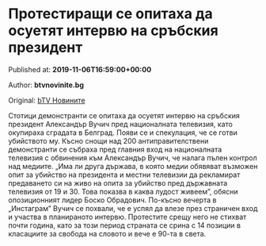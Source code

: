 
# Протестиращи се опитаха да осуетят интервю на сръбския президент

Published at: **2019-11-06T16:59:00+00:00**

Author: **btvnovinite.bg**

Original: [bTV Новините](https://btvnovinite.bg/svetut/protestirashti-se-opitaha-da-osuetjat-intervju-na-srabskija-prezident.html)

Стотици демонстранти се опитаха да осуетят интервю на сръбския президент Александър Вучич пред националната телевизия, като окупираха сградата в Белград.
Появи се и спекулация, че се готви убийството му.
Късно снощи над 200 антиправителствени демонстранти се събраха пред главния вход на националната телевизия с обвинения към Александър Вучич, че налага пълен контрол над медиите.
„Има ли друга държава, в която медии обявяват възможен опит за убийство на президента и местни телевизии да рекламират предаването си на живо на опита за убийство пред държавната телевизия от 19 и 30. Това показва в каква лудост живеем”, обясни опозиционният лидер Боско Обрадович.
По-късно вечерта в „Инстаграм” Вучич се похвали, че е успял да влезе през страничен вход и участва в планираното интервю.
Протестите срещу него не стихват почти година, като за този период страната се срина с 14 позиции в класациите за свобода на словото и вече е 90-та в света.
